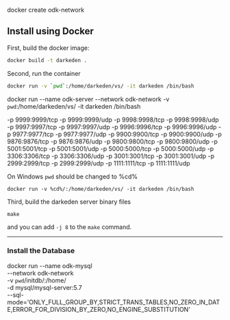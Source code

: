 
docker create odk-network

## Install using Docker


First, build the docker image:

```bash
docker build -t darkeden .
```


Second, run the container

```bash
docker run -v `pwd`:/home/darkeden/vs/ -it darkeden /bin/bash
```
docker run --name odk-server --network odk-network -v `pwd`:/home/darkeden/vs/ -it darkeden /bin/bash


-p 9999:9999/tcp -p 9999:9999/udp -p 9998:9998/tcp -p 9998:9998/udp -p 9997:9997/tcp -p 9997:9997/udp -p 9996:9996/tcp -p 9996:9996/udp -p 9977:9977/tcp -p 9977:9977/udp -p 9900:9900/tcp -p 9900:9900/udp -p 9876:9876/tcp -p 9876:9876/udp -p 9800:9800/tcp -p 9800:9800/udp -p 5001:5001/tcp -p 5001:5001/udp -p 5000:5000/tcp -p 5000:5000/udp -p 3306:3306/tcp -p 3306:3306/udp -p 3001:3001/tcp -p 3001:3001/udp -p 2999:2999/tcp -p 2999:2999/udp -p 1111:1111/tcp -p 1111:1111/udp

On Windows `pwd` should be changed to %cd%

```
docker run -v %cd%/:/home/darkeden/vs/ -it darkeden /bin/bash
```

Third, build the darkeden server binary files

```
make
```

and you can add `-j 8` to the `make` command.

--------------------


### Install the Database

docker run --name odk-mysql \
	--network odk-network \
	-v `pwd`/initdb/:/home/ \
	-d mysql/mysql-server:5.7 \
	--sql-mode='ONLY_FULL_GROUP_BY,STRICT_TRANS_TABLES,NO_ZERO_IN_DATE,ERROR_FOR_DIVISION_BY_ZERO,NO_ENGINE_SUBSTITUTION'
